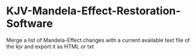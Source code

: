 # KJV-Mandela-Effect-Restoration-Software
Merge a list of Mandela-Effect changes with a current available text file of the kjv and export it as HTML or txt
